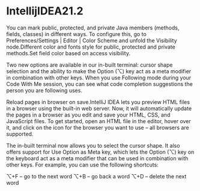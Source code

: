 # IntellijIDEA21.2

You can mark public, protected, and private Java members (methods, fields, classes) in different ways. To configure this, go to Preferences/Settings | Editor | Color Scheme and unfold the Visibility node.Different color and fonts style for public, protected and private methods.Set field color based on access visibility.

Two new options are available in our in-built terminal: cursor shape selection and the ability to make the Option (⌥) key act as a meta modifier in combination with other keys.
When you use Following mode during your Code With Me session, you can see what code completion suggestions the person you are following uses.

Reload pages in browser on save.IntelliJ IDEA lets you preview HTML files in a browser using the built-in web server. Now, it will automatically update the pages in a browser as you edit and save your HTML, CSS, and JavaScript files. To get started, open an HTML file in the editor, hover over it, and click on the icon for the browser you want to use – all browsers are supported.

The in-built terminal now allows you to select the cursor shape. It also offers support for Use Option as Meta key, which lets the Option (⌥) key on the keyboard act as a meta modifier that can be used in combination with other keys. For example, you can use the following shortcuts:

⌥+F – go to the next word
⌥+B – go back a word
⌥+D – delete the next word
